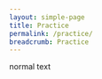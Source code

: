 ```yaml
---
layout: simple-page
title: Practice
permalink: /practice/
breadcrumb: Practice
---
```


normal text
